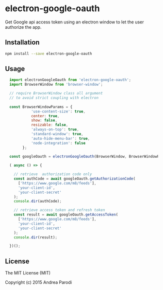 # electron-google-oauth

Get Google api access token using an electron window
to let the user authorize the app.

## Installation

```bash
npm install --save electron-google-oauth
```

## Usage

```javascript
  import electronGoogleOauth from 'electron-google-oauth';
  import BrowserWindow from 'browser-window';

  // require BrowserWindow class all argument
  // to avoid strict coupling with electron
  
  const BrowserWindowParams = {
            'use-content-size': true,
            center: true,
            show: false,
            resizable: false,
            'always-on-top': true,
            'standard-window': true,
            'auto-hide-menu-bar': true,
            'node-integration': false
        };
  
  const googleOauth = electronGoogleOauth(BrowserWindow, BrowserWindowParams);

  ( async () => {

    // retrieve  authorization code only
    const authCode = await googleOauth.getAuthorizationCode(
      ['https://www.google.com/m8/feeds'],
      'your-client-id',
      'your-client-secret'
    );
    console.dir(authCode);

    // retrieve access token and refresh token
    const result = await googleOauth.getAccessToken(
      ['https://www.google.com/m8/feeds'],
      'your-client-id',
      'your-client-secret'
    );
    console.dir(result);

  })();

```

## License
The MIT License (MIT)

Copyright (c) 2015 Andrea Parodi



